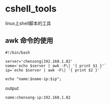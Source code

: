 # cshell_tools
linux上shell脚本的工具



## awk 命令的使用

```
#!/bin/bash

server='chensong|192.168.1.82'
name=`echo $server | awk -F\| '{ print $1 }'`
ip=`echo $server | awk -F\| '{ print $2 }'`

echo "name:$name-ip:$ip";
```

output

```
name:chensong-ip:192.168.1.82
```






